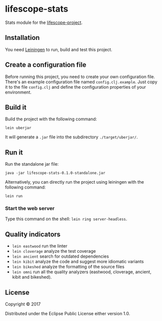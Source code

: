 # lifescope-stats

Stats module for the [lifescope-project](https://www.lifescope-project.com).

## Installation

You need [Leiningen](https://leiningen.org/) to run, build and test this project.

## Create a configuration file

Before running this project, you need to create your own configuration file. There's an example configuration file named `config.clj.example`. Just copy it to the file `config.clj` and define the configuration properties of your environment.

## Build it

Build the project with the following command:

    lein uberjar 

It will generate a `.jar` file into the subdirectory `./target/uberjar/`.

## Run it 

Run the standalone jar file:

    java -jar lifescope-stats-0.1.0-standalone.jar

Alternatively, you can directly run the project using leiningen with the following command:

    lein run

### Start the web server

Type this command on the shell: `lein ring server-headless`.

## Quality indicators


- `lein eastwood` run the linter
- `lein cloverage` analyze the test coverage
- `lein ancient` search for outdated dependencies
- `lein kibit` analyze the code and suggest more idiomatic variants
- `lein bikeshed` analyze the formatting of the source files
- `lein omni` run all the quality analyzers (eastwood, cloverage, ancient, kibit and bikeshed).


## License

Copyright © 2017

Distributed under the Eclipse Public License either version 1.0.
